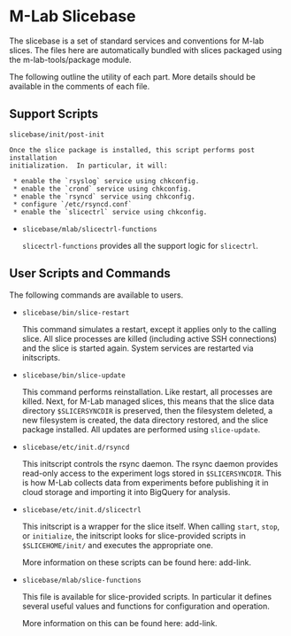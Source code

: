 M-Lab Slicebase
===============

The slicebase is a set of standard services and conventions for M-lab slices.
The files here are automatically bundled with slices packaged using the
m-lab-tools/package module.

The following outline the utility of each part.  More details should be
available in the comments of each file.

Support Scripts
---------------

`slicebase/init/post-init`

    Once the slice package is installed, this script performs post installation
    initialization.  In particular, it will:

     * enable the `rsyslog` service using chkconfig.
     * enable the `crond` service using chkconfig.
     * enable the `rsyncd` service using chkconfig.
     * configure `/etc/rsyncd.conf`
     * enable the `slicectrl` service using chkconfig.

 * `slicebase/mlab/slicectrl-functions`

    `slicectrl-functions` provides all the support logic for `slicectrl`.

User Scripts and Commands
-------------------------

The following commands are available to users.

 * `slicebase/bin/slice-restart`

    This command simulates a restart, except it applies only to the calling
    slice. All slice processes are killed (including active SSH connections) and
    the slice is started again. System services are restarted via initscripts.

 * `slicebase/bin/slice-update`

    This command performs reinstallation.  Like restart, all processes are
    killed. Next, for M-Lab managed slices, this means that the slice data
    directory `$SLICERSYNCDIR` is preserved, then the filesystem deleted, a new
    filesystem is created, the data directory restored, and the slice package
    installed.  All updates are performed using `slice-update`.
    
 * `slicebase/etc/init.d/rsyncd`
    
    This initscript controls the rsync daemon.  The rsync daemon provides
    read-only access to the experiment logs stored in `$SLICERSYNCDIR`.  This is
    how M-Lab collects data from experiments before publishing it in cloud
    storage and importing it into BigQuery for analysis.

 * `slicebase/etc/init.d/slicectrl`
    
    This initscript is a wrapper for the slice itself.  When calling `start`,
    `stop`, or `initialize`, the initscript looks for slice-provided scripts in
    `$SLICEHOME/init/` and executes the appropriate one.

    More information on these scripts can be found here: add-link.

 * `slicebase/mlab/slice-functions`

    This file is available for slice-provided scripts.  In particular it defines
    several useful values and functions for configuration and operation.

    More information on this can be found here: add-link.
